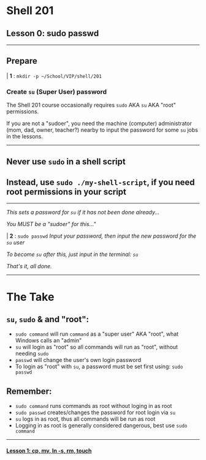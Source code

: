 # Shell 201
## Lesson 0: sudo passwd

___

## Prepare

| **1** : `mkdir -p ~/School/VIP/shell/201`

### Create `su` (Super User) password

The Shell 201 course occasionally requires `sudo` AKA `su` AKA "root" permissions.

If you are not a "sudoer", you need the machine (computer) administrator (mom, dad, owner, teacher?) nearby to input the password for some `su` jobs in the lessons.

___

## Never use `sudo` in a shell script
## Instead, use `sudo ./my-shell-script`, if you need root permissions in your script

___

*This sets a password for `su` if it has not been done already...*

*You MUST be a "sudoer" for this..."*

| **2** : `sudo passwd` *Input your password, then input the new password for the `su` user*

*To become `su` after this, just input in the terminal: `su`*

*That's it, all done.*
___

# The Take

## `su`, `sudo` & and "root":
- `sudo command` will run `command` as a "super user" AKA "root", what Windows calls an "admin"
- `su` will login as "root" so all commands will run as "root", without needing `sudo`
- `passwd` will change the user's own login password
- To login as "root" with `su`, a password must be set first using: `sudo passwd`

## Remember:
- `sudo command` runs commands as root without loging in as root
- `sudo passwd` creates/changes the password for root login via `su`
- `su` logs in as root, thus all commands will be run as root
- Logging in as root is generally considered dangerous, best use `sudo command`


___
#### [Lesson 1: cp, mv, ln -s, rm, touch](https://github.com/inkVerb/vip/blob/master/201-shell/Lesson-01.md)
